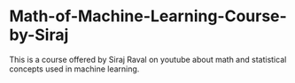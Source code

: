 # Math-of-Machine-Learning-Course-by-Siraj
This is a course offered by Siraj Raval on youtube about math and statistical concepts used in machine learning. 

